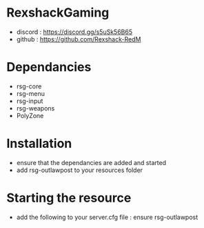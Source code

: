 # RexshackGaming
- discord : https://discord.gg/s5uSk56B65
- github : https://github.com/Rexshack-RedM

# Dependancies
- rsg-core
- rsg-menu
- rsg-input
- rsg-weapons
- PolyZone

# Installation
- ensure that the dependancies are added and started
- add rsg-outlawpost to your resources folder

# Starting the resource
- add the following to your server.cfg file : ensure rsg-outlawpost
